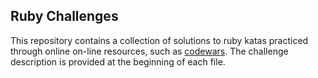 ## Ruby Challenges

This repository contains a collection of solutions to ruby katas practiced through online on-line resources, such as [codewars](https://www.codewars.com/users/AndreaDiotallevi).
The challenge description is provided at the beginning of each file.
